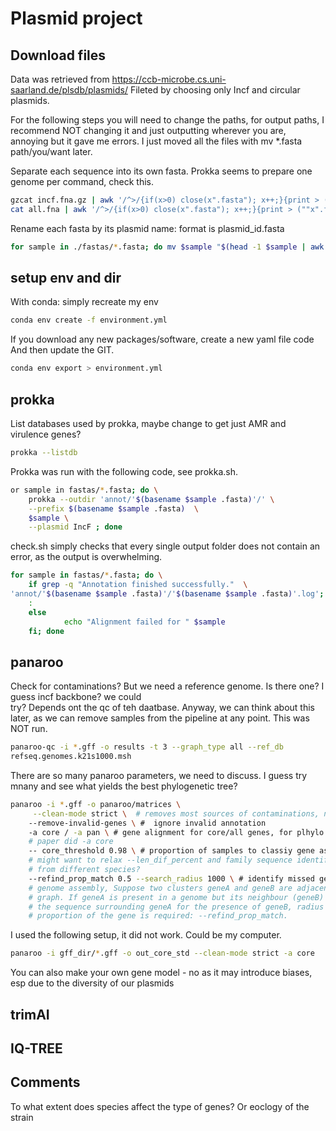 # Plasmid project

## Download files 
Data was retrieved from https://ccb-microbe.cs.uni-saarland.de/plsdb/plasmids/
Fileted by choosing only Incf and circular plasmids. 

For the following steps you will need to change the paths, for output paths, I recommend NOT changing it and just outputting wherever 
you are, annoying but it gave me errors. I just moved all the files with mv *.fasta path/you/want later.

Separate each sequence into its own fasta. Prokka seems to prepare one genome per command, check this. 
```bash 
gzcat incf.fna.gz | awk '/^>/{if(x>0) close(x".fasta"); x++;}{print > ("prokka_dir/fastas/"x".fasta")}'
cat all.fna | awk '/^>/{if(x>0) close(x".fasta"); x++;}{print > (""x".fasta")}' 
```
Rename each fasta by its plasmid name: format is plasmid_id.fasta
```bash 
for sample in ./fastas/*.fasta; do mv $sample "$(head -1 $sample | awk '{print $1}' | sed 's/>//g').fasta"; done
```

## setup env and dir
With conda: simply recreate my env
```bash
conda env create -f environment.yml
```

If you download any new packages/software, create a new yaml file 
code 
And then update the GIT. 
```bash
conda env export > environment.yml
```

## prokka 
List databases used by prokka, maybe change to get just AMR and virulence genes?
```bash 
prokka --listdb 
```

Prokka was run with the following code, see prokka.sh. 
```bash
or sample in fastas/*.fasta; do \
	prokka --outdir 'annot/'$(basename $sample .fasta)'/' \
	--prefix $(basename $sample .fasta)  \
	$sample \
    --plasmid IncF ; done
```

check.sh simply checks that every single output folder does not contain an error, as the output is overwhelming. 
```bash
for sample in fastas/*.fasta; do \
	if grep -q "Annotation finished successfully."  \
'annot/'$(basename $sample .fasta)'/'$(basename $sample .fasta)'.log'; then
	: 
	else
    		echo "Alignment failed for " $sample  
	fi; done

```

## panaroo 
Check for contaminations? But we need a reference genome. Is there one? I guess incf backbone? we could  
try? Depends ont the qc of teh daatbase. Anyway, we can think about this later, as we can remove samples 
from the pipeline at any point. This was NOT run. 
```bash
panaroo-qc -i *.gff -o results -t 3 --graph_type all --ref_db 
refseq.genomes.k21s1000.msh
```

There are so many panaroo parameters, we need to discuss. I guess try mnany and see what yields the best 
phylogenetic tree?
```bash 
panaroo -i *.gff -o panaroo/matrices \
	 --clean-mode strict \  # removes most sources of contaminations, neecessary if we dont QC
	--remove-invalid-genes \ #  ignore invalid annotation 
	-a core / -a pan \ # gene alignment for core/all genes, for plhylo maybe core, for AMR all?
	# paper did -a core
	-- core_threshold 0.98 \ # proportion of samples to classiy gene as core, might change?
	# might want to relax --len_dif_percent and family sequence identify as we are comparing plasmids 
	# from different species?
	--refind_prop_match 0.5 --search_radius 1000 \ # identify missed genes, arises due to inproper 
	# genome assembly, Suppose two clusters geneA and geneB are adjacent in the Panaroo pangenome 
	# graph. If geneA is present in a genome but its neighbour (geneB) is not then Panaroo searches 
	# the sequence surrounding geneA for the presence of geneB, radius = --search_radius. Only a 
	# proportion of the gene is required: --refind_prop_match. 
```

I used the following setup, it did not work. Could be my computer. 
```bash
panaroo -i gff_dir/*.gff -o out_core_std --clean-mode strict -a core 
```

You can also make your own gene model - no as it may introduce biases, esp due to the diversity of our 
plasmids 

## trimAI 

## IQ-TREE
	 

## Comments
To what extent does species affect the type of genes? Or eoclogy of the strain
